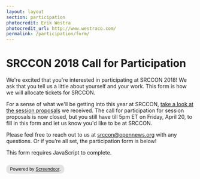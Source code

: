 ```yaml
---
layout: layout
section: participation
photocredit: Erik Westra
photocredit_url: http://www.westraco.com/
permalink: /participation/form/
---
```


# SRCCON 2018 Call for Participation

We're excited that you're interested in participating at SRCCON 2018! We ask that you tell us a little about yourself and your work. This form is how we will allocate tickets for SRCCON.

For a sense of what we'll be getting into this year at SRCCON, [take a look at the session proposals](/sessions/proposals) we received. The call for participation for session proposals is now closed, but you still have till 5pm ET on Friday, April 20, to fill in this form and let us know you'd like to be at SRCCON.

Please feel free to reach out to us at [srccon@opennews.org](mailto:srccon@opennews.org) with any questions. Or if you’re all set, the participation form is below!

<script>window.jQuery || document.write('<script src="//code.jquery.com/jquery-2.2.3.min.js"><\/script>')</script>
<link href="//d3q1ytufopwvkq.cloudfront.net/1/formrenderer.css" rel="stylesheet" />
<script src="//d3q1ytufopwvkq.cloudfront.net/1/formrenderer.js"></script>

<form data-formrenderer>This form requires JavaScript to complete.</form>
<small style='display:inline-block;margin-top:10px;background:rgba(0,0,0,0.1);padding:5px 10px;border-radius:10px;'>Powered by <a href='https://www.dobt.co/screendoor/'>Screendoor</a>.</small>

<script>new FormRenderer({"project_id":"D8NqcmDJnjDGSTlj", "afterSubmit": "/participation/thanks"});</script>
